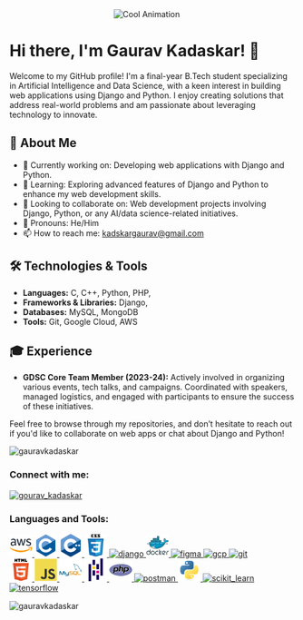 <div align="center">
  <img src="https://i.giphy.com/media/v1.Y2lkPTc5MGI3NjExamY3ejNodzBpaGdkenAyeHhzaWRrbGR6cnNrZzJ0MGE1enN1dHp5cSZlcD12MV9pbnRlcm5hbF9naWZfYnlfaWQmY3Q9Zw/1G1C5ckIhRyYznKZ3l/giphy.gif" alt="Cool Animation" style="margin-right: 20px;"/>

</div>

# Hi there, I'm Gaurav Kadaskar! 👋

Welcome to my GitHub profile! I'm a final-year B.Tech student specializing in Artificial Intelligence and Data Science, with a keen interest in building web applications using Django and Python. I enjoy creating solutions that address real-world problems and am passionate about leveraging technology to innovate.

## 🚀 About Me
- 🔭 Currently working on: Developing web applications with Django and Python.
- 🌱 Learning: Exploring advanced features of Django and Python to enhance my web development skills.
- 👯 Looking to collaborate on: Web development projects involving Django, Python, or any AI/data science-related initiatives.
- 🤔 Pronouns: He/Him
- 📫 How to reach me: kadskargaurav@gmail.com

## 🛠️ Technologies & Tools
- **Languages:**  C, C++, Python, PHP, 
- **Frameworks & Libraries:** Django,
- **Databases:** MySQL, MongoDB
- **Tools:** Git, Google Cloud, AWS

## 🎓 Experience
- **GDSC Core Team Member (2023-24):** Actively involved in organizing various events, tech talks, and campaigns. Coordinated with speakers, managed logistics, and engaged with participants to ensure the success of these initiatives.

Feel free to browse through my repositories, and don’t hesitate to reach out if you'd like to collaborate on web apps or chat about Django and Python!

<p align="left"> <img src="https://komarev.com/ghpvc/?username=gauravkadaskar&label=Profile%20views&color=0e75b6&style=flat" alt="gauravkadaskar" /> </p>

<h3 align="left">Connect with me:</h3>
<p align="left">
<a href="https://instagram.com/gourav_kadaskar" target="blank"><img align="center" src="https://raw.githubusercontent.com/rahuldkjain/github-profile-readme-generator/master/src/images/icons/Social/instagram.svg" alt="gourav_kadaskar" height="30" width="40" /></a>
</p>

<h3 align="left">Languages and Tools:</h3>
<p align="left"> <a href="https://aws.amazon.com" target="_blank" rel="noreferrer"> <img src="https://raw.githubusercontent.com/devicons/devicon/master/icons/amazonwebservices/amazonwebservices-original-wordmark.svg" alt="aws" width="40" height="40"/> </a> <a href="https://www.cprogramming.com/" target="_blank" rel="noreferrer"> <img src="https://raw.githubusercontent.com/devicons/devicon/master/icons/c/c-original.svg" alt="c" width="40" height="40"/> </a> <a href="https://www.w3schools.com/cpp/" target="_blank" rel="noreferrer"> <img src="https://raw.githubusercontent.com/devicons/devicon/master/icons/cplusplus/cplusplus-original.svg" alt="cplusplus" width="40" height="40"/> </a> <a href="https://www.w3schools.com/css/" target="_blank" rel="noreferrer"> <img src="https://raw.githubusercontent.com/devicons/devicon/master/icons/css3/css3-original-wordmark.svg" alt="css3" width="40" height="40"/> </a> <a href="https://www.djangoproject.com/" target="_blank" rel="noreferrer"> <img src="https://cdn.worldvectorlogo.com/logos/django.svg" alt="django" width="40" height="40"/> </a> <a href="https://www.docker.com/" target="_blank" rel="noreferrer"> <img src="https://raw.githubusercontent.com/devicons/devicon/master/icons/docker/docker-original-wordmark.svg" alt="docker" width="40" height="40"/> </a> <a href="https://www.figma.com/" target="_blank" rel="noreferrer"> <img src="https://www.vectorlogo.zone/logos/figma/figma-icon.svg" alt="figma" width="40" height="40"/> </a> <a href="https://cloud.google.com" target="_blank" rel="noreferrer"> <img src="https://www.vectorlogo.zone/logos/google_cloud/google_cloud-icon.svg" alt="gcp" width="40" height="40"/> </a> <a href="https://git-scm.com/" target="_blank" rel="noreferrer"> <img src="https://www.vectorlogo.zone/logos/git-scm/git-scm-icon.svg" alt="git" width="40" height="40"/> </a><br> <a href="https://www.w3.org/html/" target="_blank" rel="noreferrer"> <img src="https://raw.githubusercontent.com/devicons/devicon/master/icons/html5/html5-original-wordmark.svg" alt="html5" width="40" height="40"/> </a> <a href="https://developer.mozilla.org/en-US/docs/Web/JavaScript" target="_blank" rel="noreferrer"> <img src="https://raw.githubusercontent.com/devicons/devicon/master/icons/javascript/javascript-original.svg" alt="javascript" width="40" height="40"/> </a> <a href="https://www.mysql.com/" target="_blank" rel="noreferrer"> <img src="https://raw.githubusercontent.com/devicons/devicon/master/icons/mysql/mysql-original-wordmark.svg" alt="mysql" width="40" height="40"/> </a> <a href="https://pandas.pydata.org/" target="_blank" rel="noreferrer"> <img src="https://raw.githubusercontent.com/devicons/devicon/2ae2a900d2f041da66e950e4d48052658d850630/icons/pandas/pandas-original.svg" alt="pandas" width="40" height="40"/> </a> <a href="https://www.php.net" target="_blank" rel="noreferrer"> <img src="https://raw.githubusercontent.com/devicons/devicon/master/icons/php/php-original.svg" alt="php" width="40" height="40"/> </a> <a href="https://postman.com" target="_blank" rel="noreferrer"> <img src="https://www.vectorlogo.zone/logos/getpostman/getpostman-icon.svg" alt="postman" width="40" height="40"/> </a> <a href="https://www.python.org" target="_blank" rel="noreferrer"> <img src="https://raw.githubusercontent.com/devicons/devicon/master/icons/python/python-original.svg" alt="python" width="40" height="40"/> </a> <a href="https://scikit-learn.org/" target="_blank" rel="noreferrer"> <img src="https://upload.wikimedia.org/wikipedia/commons/0/05/Scikit_learn_logo_small.svg" alt="scikit_learn" width="40" height="40"/> </a> <a href="https://www.tensorflow.org" target="_blank" rel="noreferrer"> <img src="https://www.vectorlogo.zone/logos/tensorflow/tensorflow-icon.svg" alt="tensorflow" width="40" height="40"/> </a> </p>

<p><img align="center" src="https://github-readme-stats.vercel.app/api/top-langs?username=gauravkadaskar&show_icons=true&locale=en&layout=compact" alt="gauravkadaskar" /></p>
